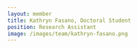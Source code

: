 ```yaml
---
layout: member
title: Kathryn Fasano, Doctoral Student
position: Research Assistant
image: /images/team/kathryn-fasano.png
---
```



